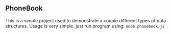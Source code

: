 ## PhoneBook
This is a simple project used to demonstrate a couple different types of data structures. 
Usage is very simple. just run program using:
`node phonebook.js`
